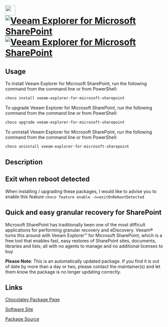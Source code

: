 ﻿# <img src="https://cdn.jsdelivr.net/gh/mkevenaar/chocolatey-packages@e8426dd00fd368cc7addcbb2b9e32bb3cee7cf11/icons/veeam-explorer-for-microsoft-sharepoint.png" width="32" height="32"/> [![Veeam Explorer for Microsoft SharePoint](https://img.shields.io/chocolatey/v/veeam-explorer-for-microsoft-sharepoint.svg?label=Veeam+Explorer+for+Microsoft+SharePoint)](https://community.chocolatey.org/packages/veeam-explorer-for-microsoft-sharepoint) [![Veeam Explorer for Microsoft SharePoint](https://img.shields.io/chocolatey/dt/veeam-explorer-for-microsoft-sharepoint.svg)](https://community.chocolatey.org/packages/veeam-explorer-for-microsoft-sharepoint)

## Usage

To install Veeam Explorer for Microsoft SharePoint, run the following command from the command line or from PowerShell:

```powershell
choco install veeam-explorer-for-microsoft-sharepoint
```

To upgrade Veeam Explorer for Microsoft SharePoint, run the following command from the command line or from PowerShell:

```powershell
choco upgrade veeam-explorer-for-microsoft-sharepoint
```

To uninstall Veeam Explorer for Microsoft SharePoint, run the following command from the command line or from PowerShell:

```powershell
choco uninstall veeam-explorer-for-microsoft-sharepoint
```

## Description

## Exit when reboot detected

When installing / upgrading these packages, I would like to advise you to enable this feature `choco feature enable -n=exitOnRebootDetected`

## Quick and easy granular recovery for SharePoint

Microsoft SharePoint has traditionally been one of the most difficult applications for performing granular recovery and eDiscovery. Veeam® turns this around with Veeam Explorer™ for Microsoft SharePoint, which is a free tool that enables fast, easy restores of SharePoint sites, documents, libraries and lists; all with no agents to manage and no additional licenses to buy

**Please Note**: This is an automatically updated package. If you find it is
out of date by more than a day or two, please contact the maintainer(s) and
let them know the package is no longer updating correctly.


## Links

[Chocolatey Package Page](https://community.chocolatey.org/packages/veeam-explorer-for-microsoft-sharepoint)

[Software Site](http://www.veeam.com/)

[Package Source](https://github.com/mkevenaar/chocolatey-packages/tree/master/automatic/veeam-explorer-for-microsoft-sharepoint)

